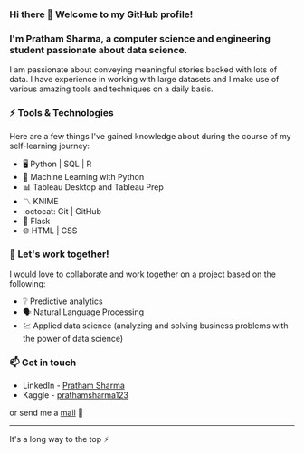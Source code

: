 ### Hi there 👋 Welcome to my GitHub profile!
### I'm Pratham Sharma, a computer science and engineering student passionate about data science.

I am passionate about conveying meaningful stories backed with lots of data. I have experience in working with large datasets and I make use of various amazing tools and techniques on a daily basis.

### ⚡ Tools & Technologies

Here are a few things I've gained knowledge about during the course of my self-learning journey:
- 🖥️ Python | SQL | R
- 🤖 Machine Learning with Python
- 📊 Tableau Desktop and Tableau Prep
- 〽️ KNIME
- :octocat: Git | GitHub
- 🐍 Flask
- 🌐 HTML | CSS
 
### 👯 Let's work together!

I would love to collaborate and work together on a project based on the following:
- ❔ Predictive analytics
- 🗣️ Natural Language Processing
- 💹 Applied data science (analyzing and solving business problems with the power of data science)


### 📫 Get in touch
- LinkedIn - [Pratham Sharma](https://www.linkedin.com/in/prathamSharma25/)
- Kaggle - [prathamsharma123](https://www.kaggle.com/prathamsharma123)

or send me a [mail](mailto:prathams2425@gmail.com) 📧

---

It's a long way to the top :zap:

<!--
**prathamSharma25/prathamSharma25** is a ✨ _special_ ✨ repository because its `README.md` (this file) appears on your GitHub profile.

Here are some ideas to get you started:

- 🔭 I’m currently working on ...
- 🌱 I’m currently learning ...
- 👯 I’m looking to collaborate on ...
- 🤔 I’m looking for help with ...
- 💬 Ask me about ...
- 📫 How to reach me: ...
- 😄 Pronouns: ...
- ⚡ Fun fact: ...
-->
